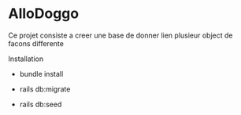 # AlloDoggo

Ce projet consiste a creer une base de donner lien plusieur object de facons differente

Installation

* bundle install

* rails db:migrate

* rails db:seed
